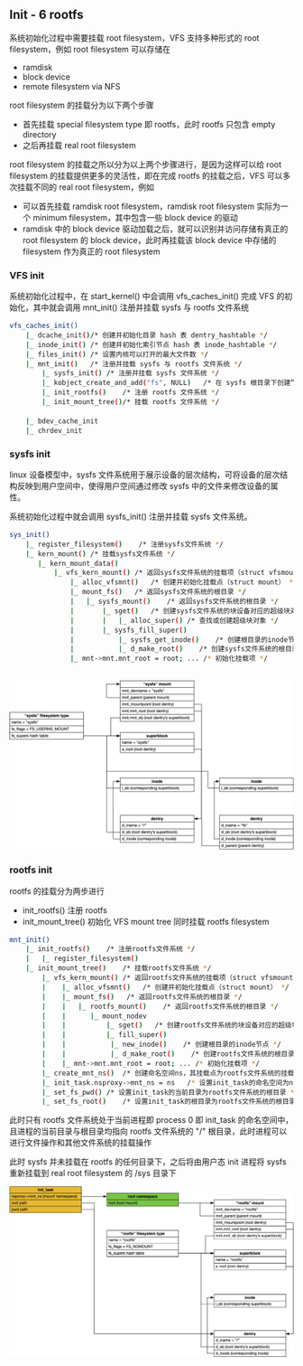 ## Init - 6 rootfs

系统初始化过程中需要挂载 root filesystem，VFS 支持多种形式的 root filesystem，例如 root filesystem 可以存储在

- ramdisk
- block device
- remote filesystem via NFS


root filesystem 的挂载分为以下两个步骤

- 首先挂载 special filesystem type 即 rootfs，此时 rootfs 只包含 empty directory
- 之后再挂载 real root filesystem


root filesystem 的挂载之所以分为以上两个步骤进行，是因为这样可以给 root filesystem 的挂载提供更多的灵活性，即在完成 rootfs 的挂载之后，VFS 可以多次挂载不同的 real root filesystem，例如

- 可以首先挂载 ramdisk root filesystem，ramdisk root filesystem 实际为一个 minimum filesystem，其中包含一些 block device 的驱动
- ramdisk 中的 block device 驱动加载之后，就可以识别并访问存储有真正的 root filesystem 的 block device，此时再挂载该 block device 中存储的 filesystem 作为真正的 root filesystem


### VFS init

系统初始化过程中，在 start_kernel() 中会调用 vfs_caches_init() 完成 VFS 的初始化，其中就会调用 mnt_init() 注册并挂载 sysfs 与 rootfs 文件系统

```sh
vfs_caches_init()
    |_ dcache_init()/* 创建并初始化目录 hash 表 dentry_hashtable */
    |_ inode_init() /* 创建并初始化索引节点 hash 表 inode_hashtable */
    |_ files_init() /* 设置内核可以打开的最大文件数 */
    |_ mnt_init()   /* 注册并挂载 sysfs 与 rootfs 文件系统 */
        |_ sysfs_init() /* 注册并挂载 sysfs 文件系统 */            
        |_ kobject_create_and_add("fs", NULL)   /* 在 sysfs 根目录下创建“fs”目录 */
        |_ init_rootfs()    /* 注册 rootfs 文件系统 */
        |_ init_mount_tree()/* 挂载 rootfs 文件系统 */

    |_ bdev_cache_init
    |_ chrdev_init
```


### sysfs init 

linux 设备模型中，sysfs 文件系统用于展示设备的层次结构，可将设备的层次结构反映到用户空间中，使得用户空间通过修改 sysfs 中的文件来修改设备的属性。

系统初始化过程中就会调用 sysfs_init() 注册并挂载 sysfs 文件系统。

```sh
sys_init()
    |_ register_filesystem()    /* 注册sysfs文件系统 */
    |_ kern_mount() /* 挂载sysfs文件系统 */
       |_ kern_mount_data()
           |_ vfs_kern_mount() /* 返回sysfs文件系统的挂载项（struct vfsmount） */
               |_ alloc_vfsmnt()   /* 创建并初始化挂载点（struct mount） */
               |_ mount_fs()   /* 返回sysfs文件系统的根目录 */
               |   |_ sysfs_mount()    /* 返回sysfs文件系统的根目录 */
               |       |_ sget()   /* 创建sysfs文件系统的块设备对应的超级块对象 */
               |       |   |_ alloc_super() /* 查找或创建超级块对象 */
               |       |_ sysfs_fill_super()
               |           |_ sysfs_get_inode()    /* 创建根目录的inode节点 */
               |           |_ d_make_root()    /* 创建sysfs文件系统的根目录 */
               |_ mnt->mnt.mnt_root = root; ... /* 初始化挂载项 */
            
```

![VFS_sysfs](media/16072251567683/VFS_sysfs.jpg)


### rootfs init

rootfs 的挂载分为两步进行

- init_rootfs() 注册 rootfs
- init_mount_tree() 初始化 VFS mount tree 同时挂载 rootfs filesystem

```sh
mnt_init()
    |_ init_rootfs()    /* 注册rootfs文件系统 */
    |   |_ register_filesystem()
    |_ init_mount_tree()    /* 挂载rootfs文件系统 */
        |_ vfs_kern_mount() /* 返回rootfs文件系统的挂载项（struct vfsmount） */
        |    |_ alloc_vfsmnt()   /* 创建并初始化挂载点（struct mount） */
        |    |_ mount_fs()   /* 返回rootfs文件系统的根目录 */
        |    |   |_ rootfs_mount()    /* 返回rootfs文件系统的根目录 */
        |    |      |_ mount_nodev   
        |    |          |_ sget()   /* 创建rootfs文件系统的块设备对应的超级块对象 */
        |    |          |_ fill_super()
        |    |           |_ new_inode()    /* 创建根目录的inode节点 */
        |    |           |_ d_make_root()    /* 创建rootfs文件系统的根目录 */
        |    |_ mnt->mnt.mnt_root = root; ... /* 初始化挂载项 */ 
        |_ create_mnt_ns()  /* 创建命名空间ns，其挂载点为rootfs文件系统的挂载点 */
        |_ init_task.nsproxy->mnt_ns = ns   /* 设置init_task的命名空间为ns */
        |_ set_fs_pwd() /* 设置init_task的当前目录为rootfs文件系统的根目录 */
        |_ set_fs_root()    /* 设置init_task的根目录为rootfs文件系统的根目录 */
```


此时只有 rootfs 文件系统处于当前进程即 process 0 即 init_task 的命名空间中，且进程的当前目录与根目录均指向 rootfs 文件系统的 "/" 根目录，此时进程可以进行文件操作和其他文件系统的挂载操作

此时 sysfs 并未挂载在 rootfs 的任何目录下，之后将由用户态 init 进程将 sysfs 重新挂载到 real root filesystem 的 /sys 目录下

![VFS_rootfs](media/16072251567683/VFS_rootfs.jpg)






